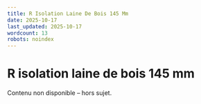 ```yaml
---
title: R Isolation Laine De Bois 145 Mm
date: 2025-10-17
last_updated: 2025-10-17
wordcount: 13
robots: noindex
---
```


# R isolation laine de bois 145 mm

Contenu non disponible – hors sujet.
